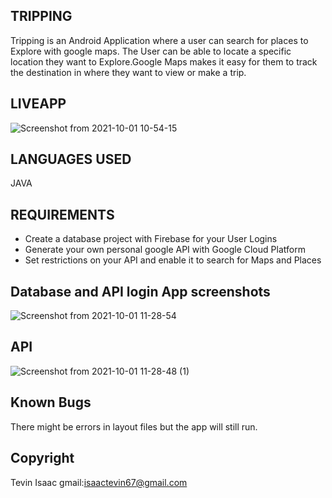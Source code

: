 ## TRIPPING
Tripping  is an Android Application where a user can search for places to Explore with google maps.
The User can be able to locate a specific location they want to Explore.Google Maps makes it easy for
 them to track the destination in where they want to view or make a trip.

## LIVEAPP
![Screenshot from 2021-10-01 10-54-15](https://user-images.githubusercontent.com/81568615/135585549-25a52770-284b-494d-9d6d-66a67f11120f.png)

## LANGUAGES USED
JAVA

## REQUIREMENTS
* Create a database project with Firebase for your User Logins
* Generate your own personal google API with Google Cloud Platform
* Set restrictions on your API and enable it to search for Maps and Places

## Database and API login App screenshots
![Screenshot from 2021-10-01 11-28-54](https://user-images.githubusercontent.com/81568615/135590665-2fefb218-aab4-42d1-b32f-877a2671ff10.png)

## API
![Screenshot from 2021-10-01 11-28-48 (1)](https://user-images.githubusercontent.com/81568615/135590766-8482e901-773e-413f-b7a4-360eb32f80d2.png)




## Known Bugs
There might be errors in layout files but the app will still run.

## Copyright
Tevin Isaac
gmail:isaactevin67@gmail.com




